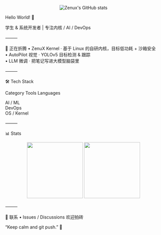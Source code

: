 <p align="center">
  <img src="https://github-readme-stats.vercel.app/api?username=zenux&show_icons=true&theme=tokyonight" alt="Zenux's GitHub stats" />
</p>


Hello World! 👋

学生 & 系统开发者 | 专注内核 / AI / DevOps 

⸻

🚧 正在折腾
	•	ZenuX Kernel · 基于 Linux 的自研内核，目标低功耗 + 沙箱安全  
	•	AutoPilot 视觉 · YOLOv5 目标检测 & 跟踪  
	•	LLM 微调 · 把笔记写进大模型脑袋里  

<!-- DYNAMIC-START -->


<!-- DYNAMIC-END -->



⸻

🛠️ Tech Stack

Category	Tools
Languages	 

 
AI / ML	 
DevOps	 
OS / Kernel	 


⸻

📊 Stats

<p align="center">
  <img src="https://github-readme-stats.vercel.app/api?username=zenux&show_icons=true&theme=tokyonight&hide_border=true" height="180">
  <img src="https://github-readme-streak-stats.herokuapp.com/?user=zenux&theme=tokyonight&hide_border=true" height="180">
</p>



⸻

📨 联系
	•	Issues / Discussions 欢迎拍砖

“Keep calm and git push.” 🚀
